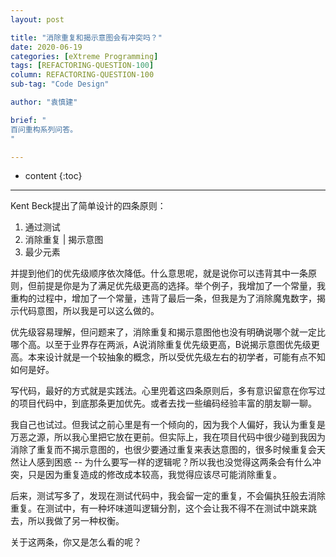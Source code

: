 ```yaml
---
layout: post

title: "消除重复和揭示意图会有冲突吗？"
date: 2020-06-19
categories: [eXtreme Programming]
tags: [REFACTORING-QUESTION-100]
column: REFACTORING-QUESTION-100
sub-tag: "Code Design"

author: "袁慎建"

brief: "
百问重构系列问答。
"

---
```


* content
{:toc}

---

Kent Beck提出了简单设计的四条原则：

1. 通过测试
2. 消除重复  \|  揭示意图
3. 最少元素

并提到他们的优先级顺序依次降低。什么意思呢，就是说你可以违背其中一条原则，但前提是你是为了满足优先级更高的选择。举个例子，我增加了一个常量，我重构的过程中，增加了一个常量，违背了最后一条，但我是为了消除魔鬼数字，揭示代码意图，所以我是可以这么做的。

优先级容易理解，但问题来了，消除重复和揭示意图他也没有明确说哪个就一定比哪个高。以至于业界存在两派，A说消除重复优先级更高，B说揭示意图优先级更高。本来设计就是一个较抽象的概念，所以受优先级左右的初学者，可能有点不知如何是好。


写代码，最好的方式就是实践法。心里兜着这四条原则后，多有意识留意在你写过的项目代码中，到底那条更加优先。或者去找一些编码经验丰富的朋友聊一聊。

我自己也试过。但我试之前心里是有一个倾向的，因为我个人偏好，我认为重复是万恶之源，所以我心里把它放在更前。但实际上，我在项目代码中很少碰到我因为消除了重复而不揭示意图的，也很少要通过重复来表达意图的，很多时候重复会天然让人感到困惑 -- 为什么要写一样的逻辑呢？所以我也没觉得这两条会有什么冲突，只是因为重复造成的修改成本较高，我觉得应该尽可能消除重复。

后来，测试写多了，发现在测试代码中，我会留一定的重复，不会偏执狂般去消除重复。在测试中，有一种坏味道叫逻辑分割，这个会让我不得不在测试中跳来跳去，所以我做了另一种权衡。

关于这两条，你又是怎么看的呢？
